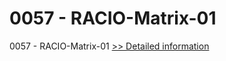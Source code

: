 # 0057 - RACIO-Matrix-01
0057 - RACIO-Matrix-01
[>> Detailed information](https://secure.shareit.com/shareit/product.html?productid=300951600&affiliateid=200057808)